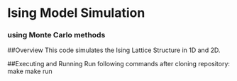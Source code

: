 # Ising Model Simulation
### using Monte Carlo methods

##Overview
This code simulates the Ising Lattice Structure in 1D and 2D.

##Executing and Running
Run following commands after cloning repository:
make
make run

